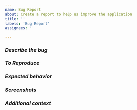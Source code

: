 ```yaml
---
name: Bug Report
about: Create a report to help us improve the application
title: ''
labels: 'Bug Report'
assignees: ''

---
```


### _**Describe the bug**_
<!-- A clear and concise description of what the bug is. -->

### _**To Reproduce**_
<!--  Steps to reproduce the behavior:
1. Go to '...'
2. Click on '....'
3. Scroll down to '....'
4. See error -->

### _**Expected behavior**_
<!--  A clear and concise description of what you expected to happen. -->

### _**Screenshots**_
<!--  If applicable, add screenshots to help explain your problem. -->

### _**Additional context**_
<!--  Add any other context about the problem here. -->
